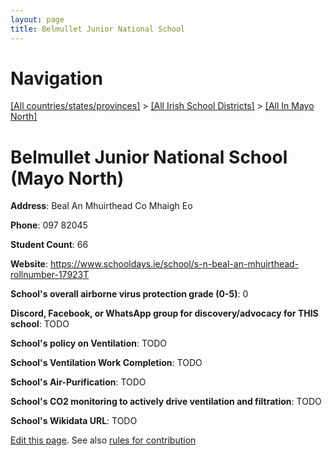```yaml
---
layout: page
title: Belmullet Junior National School
---
```

# Navigation

[[All countries/states/provinces]](../../..) > [[All Irish School Districts]](../..) > [[All In Mayo North]](..)

# Belmullet Junior National School (Mayo North)

**Address**: Beal An Mhuirthead Co Mhaigh Eo

**Phone**: 097 82045

**Student Count**: 66

**Website**: <https://www.schooldays.ie/school/s-n-beal-an-mhuirthead-rollnumber-17923T>

**School's overall airborne virus protection grade (0-5)**: 0

**Discord, Facebook, or WhatsApp group for discovery/advocacy for THIS school**: TODO

**School's policy on Ventilation**: TODO

**School's Ventilation Work Completion**: TODO

**School's Air-Purification**: TODO

**School's CO2 monitoring to actively drive ventilation and filtration**: TODO

**School's Wikidata URL**: TODO


[Edit this page](https://github.com/ventilate-schools/Ireland/edit/main/./Mayo_North/Belmullet_Junior_National_School.md). See also [rules for contribution](../../../contribution-rules/)